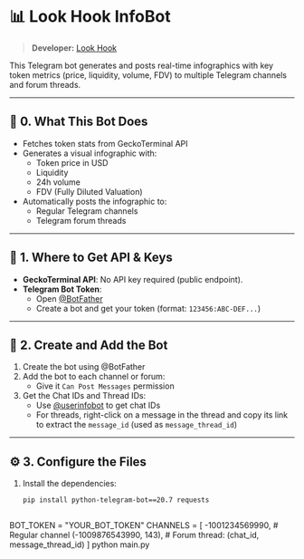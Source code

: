 # 📊 Look Hook InfoBot

> **Developer:** [Look Hook](https://lookhook.info)

This Telegram bot generates and posts real-time infographics with key token metrics (price, liquidity, volume, FDV) to multiple Telegram channels and forum threads.

---

## 🚀 0. What This Bot Does

- Fetches token stats from GeckoTerminal API
- Generates a visual infographic with:
  - Token price in USD
  - Liquidity
  - 24h volume
  - FDV (Fully Diluted Valuation)
- Automatically posts the infographic to:
  - Regular Telegram channels
  - Telegram forum threads

---

## 🔐 1. Where to Get API & Keys

- **GeckoTerminal API**: No API key required (public endpoint).
- **Telegram Bot Token**:
  - Open [@BotFather](https://t.me/BotFather)
  - Create a bot and get your token (format: `123456:ABC-DEF...`)

---

## 🤖 2. Create and Add the Bot

1. Create the bot using @BotFather  
2. Add the bot to each channel or forum:
   - Give it `Can Post Messages` permission
3. Get the Chat IDs and Thread IDs:
   - Use [@userinfobot](https://t.me/userinfobot) to get chat IDs
   - For threads, right-click on a message in the thread and copy its link to extract the `message_id` (used as `message_thread_id`)

---

## ⚙️ 3. Configure the Files

1. Install the dependencies:
   ```bash
   pip install python-telegram-bot==20.7 requests



BOT_TOKEN = "YOUR_BOT_TOKEN"
CHANNELS = [
    -1001234569990,                      # Regular channel
    (-1009876543990, 143),              # Forum thread: (chat_id, message_thread_id)
]
python main.py
